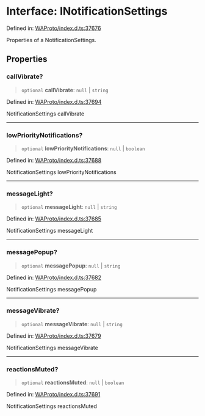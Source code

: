 # Interface: INotificationSettings

Defined in: [WAProto/index.d.ts:37676](https://github.com/Fokusdotid/bail/blob/3bd64a6fd6e8fc52d3ec9ba842534bed26103555/WAProto/index.d.ts#L37676)

Properties of a NotificationSettings.

## Properties

### callVibrate?

> `optional` **callVibrate**: `null` \| `string`

Defined in: [WAProto/index.d.ts:37694](https://github.com/Fokusdotid/bail/blob/3bd64a6fd6e8fc52d3ec9ba842534bed26103555/WAProto/index.d.ts#L37694)

NotificationSettings callVibrate

***

### lowPriorityNotifications?

> `optional` **lowPriorityNotifications**: `null` \| `boolean`

Defined in: [WAProto/index.d.ts:37688](https://github.com/Fokusdotid/bail/blob/3bd64a6fd6e8fc52d3ec9ba842534bed26103555/WAProto/index.d.ts#L37688)

NotificationSettings lowPriorityNotifications

***

### messageLight?

> `optional` **messageLight**: `null` \| `string`

Defined in: [WAProto/index.d.ts:37685](https://github.com/Fokusdotid/bail/blob/3bd64a6fd6e8fc52d3ec9ba842534bed26103555/WAProto/index.d.ts#L37685)

NotificationSettings messageLight

***

### messagePopup?

> `optional` **messagePopup**: `null` \| `string`

Defined in: [WAProto/index.d.ts:37682](https://github.com/Fokusdotid/bail/blob/3bd64a6fd6e8fc52d3ec9ba842534bed26103555/WAProto/index.d.ts#L37682)

NotificationSettings messagePopup

***

### messageVibrate?

> `optional` **messageVibrate**: `null` \| `string`

Defined in: [WAProto/index.d.ts:37679](https://github.com/Fokusdotid/bail/blob/3bd64a6fd6e8fc52d3ec9ba842534bed26103555/WAProto/index.d.ts#L37679)

NotificationSettings messageVibrate

***

### reactionsMuted?

> `optional` **reactionsMuted**: `null` \| `boolean`

Defined in: [WAProto/index.d.ts:37691](https://github.com/Fokusdotid/bail/blob/3bd64a6fd6e8fc52d3ec9ba842534bed26103555/WAProto/index.d.ts#L37691)

NotificationSettings reactionsMuted

